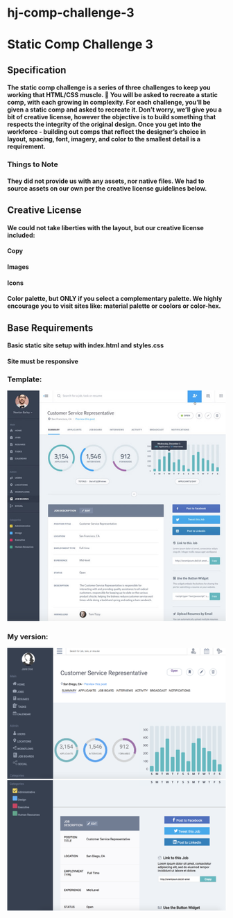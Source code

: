 # hj-comp-challenge-3

# Static Comp Challenge 3

## **Specification**

#### The static comp challenge is a series of three challenges to keep you working that HTML/CSS muscle. :muscle: You will be asked to recreate a static comp, with each growing in complexity. For each challenge, you’ll be given a static comp and asked to recreate it. Don’t worry, we’ll give you a bit of creative license, however the objective is to build something that respects the integrity of the original design. Once you get into the workforce - building out comps that reflect the designer’s choice in layout, spacing, font, imagery, and color to the smallest detail is a requirement.

### **Things to Note**

#### They did not provide us with any assets, nor native files. We had to source assets on our own per the creative license guidelines below.

## **Creative License**

#### We could not take liberties with the layout, but our creative license included:

#### Copy
#### Images
#### Icons
#### Color palette, but ONLY if you select a complementary palette. We highly encourage you to visit sites like: material palette or coolors or color-hex.

## **Base Requirements**

#### Basic static site setup with index.html and styles.css
#### Site must be responsive

### **Template:** 

![alt text](https://github.com/hljacobs5/hj-comp-challenge-3/blob/master/static-comp-example.png)

### **My version:**

![alt text](https://github.com/hljacobs5/hj-comp-challenge-3/blob/master/comp-3-screenshot.png)
![alt text](https://github.com/hljacobs5/hj-comp-challenge-3/blob/master/bottom-comp.png)
